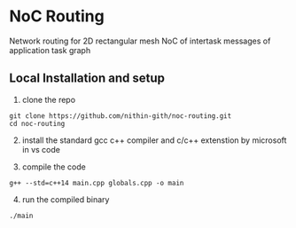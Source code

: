 # NoC Routing

Network routing for 2D rectangular mesh NoC of intertask messages of application task graph

## Local Installation and setup
1. clone the repo
```
git clone https://github.com/nithin-gith/noc-routing.git
cd noc-routing
```
2. install the standard gcc c++ compiler and c/c++ extenstion by microsoft in vs code

3. compile the code
```
g++ --std=c++14 main.cpp globals.cpp -o main
```

4. run the compiled binary
```
./main
```
